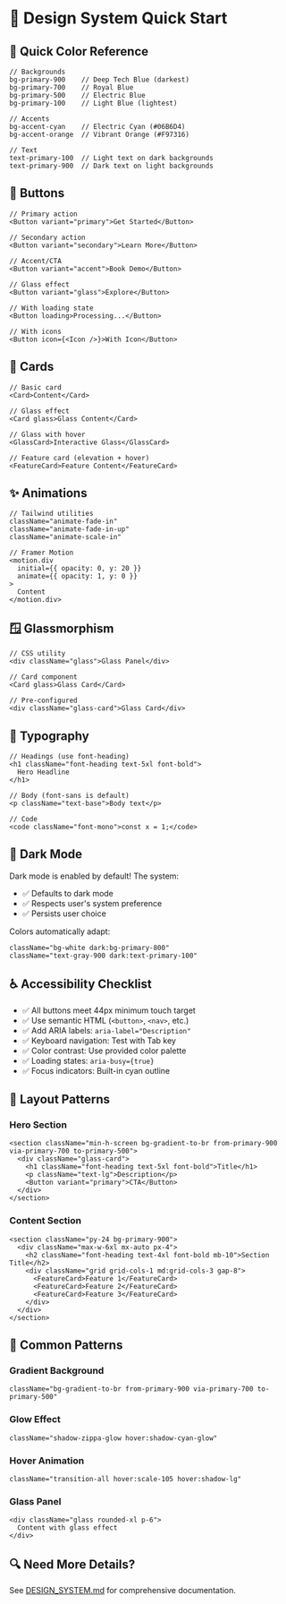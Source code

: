 # 🚀 Design System Quick Start

## 🎨 Quick Color Reference

```tsx
// Backgrounds
bg-primary-900    // Deep Tech Blue (darkest)
bg-primary-700    // Royal Blue
bg-primary-500    // Electric Blue
bg-primary-100    // Light Blue (lightest)

// Accents
bg-accent-cyan    // Electric Cyan (#06B6D4)
bg-accent-orange  // Vibrant Orange (#F97316)

// Text
text-primary-100  // Light text on dark backgrounds
text-primary-900  // Dark text on light backgrounds
```

## 🔘 Buttons

```tsx
// Primary action
<Button variant="primary">Get Started</Button>

// Secondary action
<Button variant="secondary">Learn More</Button>

// Accent/CTA
<Button variant="accent">Book Demo</Button>

// Glass effect
<Button variant="glass">Explore</Button>

// With loading state
<Button loading>Processing...</Button>

// With icons
<Button icon={<Icon />}>With Icon</Button>
```

## 🎴 Cards

```tsx
// Basic card
<Card>Content</Card>

// Glass effect
<Card glass>Glass Content</Card>

// Glass with hover
<GlassCard>Interactive Glass</GlassCard>

// Feature card (elevation + hover)
<FeatureCard>Feature Content</FeatureCard>
```

## ✨ Animations

```tsx
// Tailwind utilities
className="animate-fade-in"
className="animate-fade-in-up"
className="animate-scale-in"

// Framer Motion
<motion.div
  initial={{ opacity: 0, y: 20 }}
  animate={{ opacity: 1, y: 0 }}
>
  Content
</motion.div>
```

## 🪟 Glassmorphism

```tsx
// CSS utility
<div className="glass">Glass Panel</div>

// Card component
<Card glass>Glass Card</Card>

// Pre-configured
<div className="glass-card">Glass Card</div>
```

## 📝 Typography

```tsx
// Headings (use font-heading)
<h1 className="font-heading text-5xl font-bold">
  Hero Headline
</h1>

// Body (font-sans is default)
<p className="text-base">Body text</p>

// Code
<code className="font-mono">const x = 1;</code>
```

## 🌙 Dark Mode

Dark mode is enabled by default! The system:
- ✅ Defaults to dark mode
- ✅ Respects user's system preference
- ✅ Persists user choice

Colors automatically adapt:
```tsx
className="bg-white dark:bg-primary-800"
className="text-gray-900 dark:text-primary-100"
```

## ♿ Accessibility Checklist

- ✅ All buttons meet 44px minimum touch target
- ✅ Use semantic HTML (`<button>`, `<nav>`, etc.)
- ✅ Add ARIA labels: `aria-label="Description"`
- ✅ Keyboard navigation: Test with Tab key
- ✅ Color contrast: Use provided color palette
- ✅ Loading states: `aria-busy={true}`
- ✅ Focus indicators: Built-in cyan outline

## 📐 Layout Patterns

### Hero Section
```tsx
<section className="min-h-screen bg-gradient-to-br from-primary-900 via-primary-700 to-primary-500">
  <div className="glass-card">
    <h1 className="font-heading text-5xl font-bold">Title</h1>
    <p className="text-lg">Description</p>
    <Button variant="primary">CTA</Button>
  </div>
</section>
```

### Content Section
```tsx
<section className="py-24 bg-primary-900">
  <div className="max-w-6xl mx-auto px-4">
    <h2 className="font-heading text-4xl font-bold mb-10">Section Title</h2>
    <div className="grid grid-cols-1 md:grid-cols-3 gap-8">
      <FeatureCard>Feature 1</FeatureCard>
      <FeatureCard>Feature 2</FeatureCard>
      <FeatureCard>Feature 3</FeatureCard>
    </div>
  </div>
</section>
```

## 🎯 Common Patterns

### Gradient Background
```tsx
className="bg-gradient-to-br from-primary-900 via-primary-700 to-primary-500"
```

### Glow Effect
```tsx
className="shadow-zippa-glow hover:shadow-cyan-glow"
```

### Hover Animation
```tsx
className="transition-all hover:scale-105 hover:shadow-lg"
```

### Glass Panel
```tsx
<div className="glass rounded-xl p-6">
  Content with glass effect
</div>
```

## 🔍 Need More Details?

See [DESIGN_SYSTEM.md](./DESIGN_SYSTEM.md) for comprehensive documentation.

